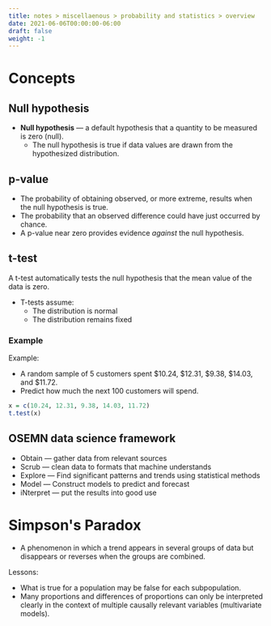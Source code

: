 ```yaml
---
title: notes > miscellaenous > probability and statistics > overview
date: 2021-06-06T00:00:00-06:00
draft: false
weight: -1
---
```


# Concepts
## Null hypothesis 
- **Null hypothesis** — a default hypothesis that a quantity to be measured is zero (null).
  - The null hypothesis is true if data values are drawn from the hypothesized distribution.

## p-value 
- The probability of obtaining observed, or more extreme, results when the null hypothesis is true.
- The probability that an observed difference could have just occurred by chance.
- A p-value near zero provides evidence *against* the null hypothesis.

## t-test
A t-test automatically tests the null hypothesis that the mean value of the data is zero.
- T-tests assume:
  - The distribution is normal
  - The distribution remains fixed

### Example
Example:
- A random sample of 5 customers spent $10.24, $12.31, $9.38, $14.03, and $11.72.  
- Predict how much the next 100 customers will spend.

```r
x = c(10.24, 12.31, 9.38, 14.03, 11.72)
t.test(x)
```

## OSEMN data science framework
- Obtain — gather data from relevant sources
- Scrub — clean data to formats that machine understands
- Explore — Find significant patterns and trends using statistical methods
- Model — Construct models to predict and forecast
- iNterpret — put the results into good use

# Simpson's Paradox
- A phenomenon in which a trend appears in several groups of data but disappears or reverses when the groups are combined.

Lessons:
- What is true for a population may be false for each subpopulation.
- Many proportions and differences of proportions can only be interpreted clearly in the context of multiple causally relevant variables (multivariate models).